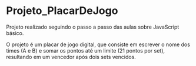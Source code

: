 # Projeto_PlacarDeJogo

Projeto realizado seguindo o passo a passo das aulas sobre JavaScript básico.

O projeto é um placar de jogo digital, que consiste em escrever o nome dos times (A e B) e somar os pontos até um limite (21 pontos por set), 
resultando em um vencedor após dois sets vencidos.
